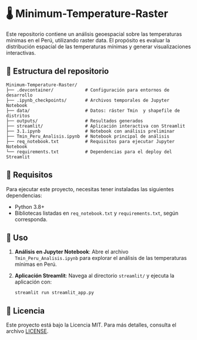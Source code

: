 # 🌡️ Minimum-Temperature-Raster

Este repositorio contiene un análisis geoespacial sobre las temperaturas mínimas en el Perú, utilizando raster data. El propósito es evaluar la distribución espacial de las temperaturas mínimas y generar visualizaciones interactivas.

## 📁 Estructura del repositorio

```
Minimum-Temperature-Raster/
├── .devcontainer/            # Configuración para entornos de desarrollo
├── .ipynb_checkpoints/       # Archivos temporales de Jupyter Notebook
├── data/                     # Datos: ráster Tmin  y shapefile de distritos
├── outputs/                  # Resultados generados
├── streamlit/                # Aplicación interactiva con Streamlit
├── 3.1.ipynb                 # Notebook con análisis preliminar
├── Tmin_Peru_Analisis.ipynb  # Notebook principal de análisis
├── req_notebook.txt          # Requisitos para ejecutar Jupyter Notebook
└── requirements.txt          # Dependencias para el deploy del Streamlit
```

## 🧪 Requisitos

Para ejecutar este proyecto, necesitas tener instaladas las siguientes dependencias:

- Python 3.8+
- Bibliotecas listadas en `req_notebook.txt` y `requirements.txt`, según corresponda.



## 🚀 Uso

1. **Análisis en Jupyter Notebook**: Abre el archivo `Tmin_Peru_Analisis.ipynb` para explorar el análisis de las temperaturas mínimas en Perú.
2. **Aplicación Streamlit**: Navega al directorio `streamlit/` y ejecuta la aplicación con:

   ```conda prompt
   streamlit run streamlit_app.py
   ```

## 📄 Licencia

Este proyecto está bajo la Licencia MIT. Para más detalles, consulta el archivo [LICENSE](LICENSE).

